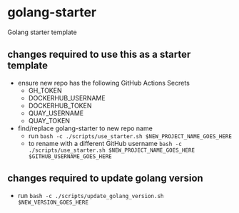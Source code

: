 # golang-starter
Golang starter template

## changes required to use this as a starter template
- ensure new repo has the following GitHub Actions Secrets
	- GH_TOKEN
	- DOCKERHUB_USERNAME
	- DOCKERHUB_TOKEN
	- QUAY_USERNAME
	- QUAY_TOKEN
- find/replace golang-starter to new repo name
	- run `bash -c ./scripts/use_starter.sh $NEW_PROJECT_NAME_GOES_HERE`
	- to rename with a different GitHub username `bash -c ./scripts/use_starter.sh $NEW_PROJECT_NAME_GOES_HERE $GITHUB_USERNAME_GOES_HERE`

## changes required to update golang version
- run `bash -c ./scripts/update_golang_version.sh $NEW_VERSION_GOES_HERE`
